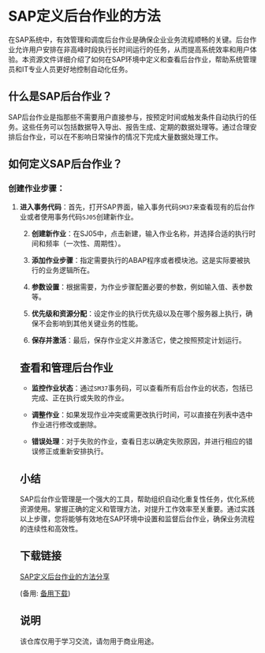 # SAP定义后台作业的方法

在SAP系统中，有效管理和调度后台作业是确保企业业务流程顺畅的关键。后台作业允许用户安排在非高峰时段执行长时间运行的任务，从而提高系统效率和用户体验。本资源文件详细介绍了如何在SAP环境中定义和查看后台作业，帮助系统管理员和IT专业人员更好地控制自动化任务。

## 什么是SAP后台作业？

SAP后台作业是指那些不需要用户直接参与，按预定时间或触发条件自动执行的任务。这些任务可以包括数据导入导出、报告生成、定期的数据处理等。通过合理安排后台作业，可以在不影响日常操作的情况下完成大量数据处理工作。

## 如何定义SAP后台作业？

### 创建作业步骤：

1. **进入事务代码**：首先，打开SAP界面，输入事务代码`SM37`来查看现有的后台作业或者使用事务代码`SJ05`创建新作业。

   2. **创建新作业**：在SJ05中，点击新建，输入作业名称，并选择合适的执行时间和频率（一次性、周期性）。

   3. **添加作业步骤**：指定需要执行的ABAP程序或者模块池。这是实际要被执行的业务逻辑所在。

   4. **参数设置**：根据需要，为作业步骤配置必要的参数，例如输入值、表参数等。

   5. **优先级和资源分配**：设定作业的执行优先级以及在哪个服务器上执行，确保不会影响到其他关键业务的性能。

   6. **保存并激活**：最后，保存作业定义并激活它，使之按照预定计划运行。

   ## 查看和管理后台作业

   - **监控作业状态**：通过`SM37`事务码，可以查看所有后台作业的状态，包括已完成、正在执行或失败的作业。

   - **调整作业**：如果发现作业冲突或需更改执行时间，可以直接在列表中选中作业进行修改或删除。

   - **错误处理**：对于失败的作业，查看日志以确定失败原因，并进行相应的错误修正或重新安排执行。

   ## 小结

   SAP后台作业管理是一个强大的工具，帮助组织自动化重复性任务，优化系统资源使用。掌握正确的定义和管理方法，对提升工作效率至关重要。通过实践以上步骤，您将能够有效地在SAP环境中设置和监督后台作业，确保业务流程的连续性和高效性。

   ## 下载链接
   [SAP定义后台作业的方法分享](https://pan.quark.cn/s/3704637c4470) 

   (备用: [备用下载](https://pan.baidu.com/s/1qXHd5uyLn_nxgUC94sqjdA?pwd=1234))

   ## 说明

   该仓库仅用于学习交流，请勿用于商业用途。
